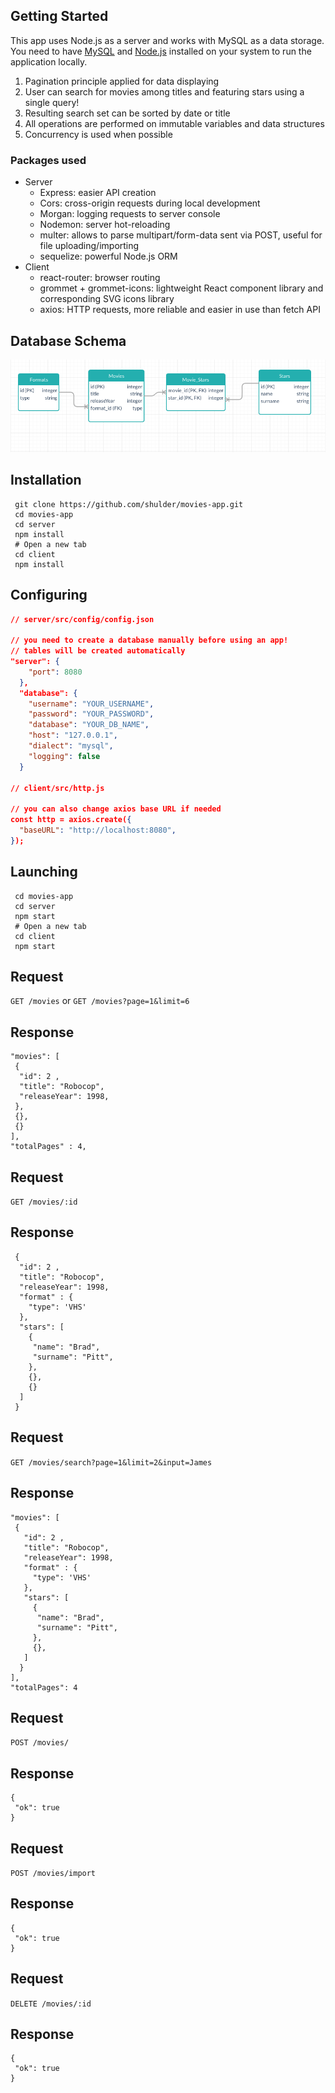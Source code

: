 ## Getting Started

This app uses Node.js as a server and works with MySQL as a data storage. You need to have [MySQL](https://dev.mysql.com/doc/mysql-installation-excerpt/5.7/en/) and [Node.js](https://nodejs.org/uk/) installed on your system to run the application locally. 


1. Pagination principle applied for data displaying
2. User can search for movies among titles and featuring stars using a single query!
3. Resulting search set can be sorted by date or title
4. All operations are performed on immutable variables and data structures
5. Concurrency is used when possible

### Packages used
- Server 
    - Express: easier API creation
    - Cors: cross-origin requests during local development
    - Morgan: logging requests to server console
    - Nodemon: server hot-reloading
    - multer: allows to parse multipart/form-data sent via POST, useful for file uploading/importing
    - sequelize: powerful Node.js ORM
- Client
    - react-router: browser routing
    - grommet + grommet-icons: lightweight React component library and corresponding SVG icons library
    - axios: HTTP requests, more reliable and easier in use than fetch API

## Database Schema

![](server/dbSchema.png)
 
 
## Installation
```
 git clone https://github.com/shulder/movies-app.git
 cd movies-app
 cd server
 npm install
 # Open a new tab
 cd client
 npm install
```

## Configuring 

```json
// server/src/config/config.json

// you need to create a database manually before using an app!
// tables will be created automatically
"server": {
    "port": 8080
  }, 
  "database": {
    "username": "YOUR_USERNAME",
    "password": "YOUR_PASSWORD",
    "database": "YOUR_DB_NAME",
    "host": "127.0.0.1",
    "dialect": "mysql",
    "logging": false
  }
  
// client/src/http.js

// you can also change axios base URL if needed
const http = axios.create({ 
  "baseURL": "http://localhost:8080", 
});
```

## Launching
```
 cd movies-app
 cd server
 npm start
 # Open a new tab
 cd client
 npm start
```

## Request

`GET /movies` or `GET /movies?page=1&limit=6`

## Response
    "movies": [ 
     {
      "id": 2 ,
      "title": "Robocop", 
      "releaseYear": 1998, 
     },
     {},
     {}
    ],
    "totalPages" : 4,
    
## Request

`GET /movies/:id`

## Response
     {
      "id": 2 ,
      "title": "Robocop", 
      "releaseYear": 1998, 
      "format" : {
        "type": 'VHS'
      },
      "stars": [
        {
         "name": "Brad",
         "surname": "Pitt",
        },
        {},
        {}
      ]
     }
       
    
## Request

`GET /movies/search?page=1&limit=2&input=James`


## Response
    "movies": [
     {
       "id": 2 ,
       "title": "Robocop", 
       "releaseYear": 1998, 
       "format" : {
         "type": 'VHS'
       },
       "stars": [
         {
          "name": "Brad",
          "surname": "Pitt",
         },
         {},
       ]
      }
    ],
    "totalPages": 4
    
    
    
## Request

`POST /movies/`

## Response

    {
     "ok": true
    }
    
    
## Request

`POST /movies/import`

## Response

    {
     "ok": true
    }
    
## Request

`DELETE /movies/:id `


## Response
    
    {
     "ok": true
    }
    
    
